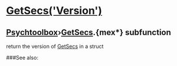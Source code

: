 # [GetSecs('Version')](GetSecs-Version) 
## [Psychtoolbox](Pyschtoolbox)&#8250;[GetSecs](GetSecs).{mex*} subfunction


return the version of [GetSecs](GetSecs) in a struct  


###See also:

